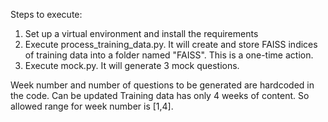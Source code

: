 Steps to execute:

1. Set up a virtual environment and install the requirements
2. Execute process_training_data.py. It will create and store FAISS indices of training data into a folder named "FAISS". This is a one-time action.
3. Execute mock.py. It will generate 3 mock questions.

Week number and number of questions to be generated are hardcoded in the code. Can be updated 
Training data has only 4 weeks of content. So allowed range for week number is [1,4].

